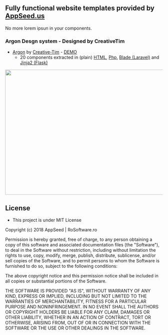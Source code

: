 ## Fully functional website templates provided by [AppSeed.us](https://www.appseed.us/?ref=github) 
No more lorem ipsun in your components. 

### Argon Desgn system - Designed by CreativeTim   

* [Argon](https://github.com/rosoftdeveloper/appseed/tree/master/enhanced-themes/argon) by [Creative-Tim](https://demos.creative-tim.com/argon-design-system/) - [DEMO](https://www.coded-app-codeigniter.appseed.us/)
  * 20 components extracted in (plain) [HTML](https://github.com/rosoftdeveloper/appseed/blob/master/enhanced-themes/argon/components/html/), [Php](https://github.com/rosoftdeveloper/appseed/blob/master/enhanced-themes/argon/components/php/), [Blade (Laravel)](https://github.com/rosoftdeveloper/appseed/blob/master/enhanced-themes/argon/components/blade/) and [Jinja2 (Flask)](https://github.com/rosoftdeveloper/appseed/blob/master/enhanced-themes/argon/components/jinja2/)  

<p align="center">
  <img width="1000" height="400" src="https://www.appseed.us/static/themes/enhanced-argon/thumbnail.jpg">
</p>


## License 
* This project is under MIT License


Copyright (c) 2018 AppSeed | RoSoftware.ro

Permission is hereby granted, free of charge, to any person obtaining a copy
of this software and associated documentation files (the "Software"), to deal
in the Software without restriction, including without limitation the rights
to use, copy, modify, merge, publish, distribute, sublicense, and/or sell
copies of the Software, and to permit persons to whom the Software is
furnished to do so, subject to the following conditions:

The above copyright notice and this permission notice shall be included in all
copies or substantial portions of the Software.

THE SOFTWARE IS PROVIDED "AS IS", WITHOUT WARRANTY OF ANY KIND, EXPRESS OR
IMPLIED, INCLUDING BUT NOT LIMITED TO THE WARRANTIES OF MERCHANTABILITY,
FITNESS FOR A PARTICULAR PURPOSE AND NONINFRINGEMENT. IN NO EVENT SHALL THE
AUTHORS OR COPYRIGHT HOLDERS BE LIABLE FOR ANY CLAIM, DAMAGES OR OTHER
LIABILITY, WHETHER IN AN ACTION OF CONTRACT, TORT OR OTHERWISE, ARISING FROM,
OUT OF OR IN CONNECTION WITH THE SOFTWARE OR THE USE OR OTHER DEALINGS IN THE
SOFTWARE.


